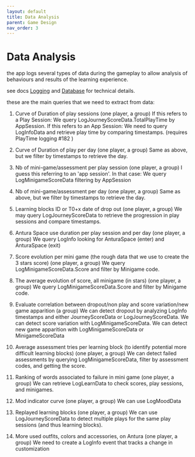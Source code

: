 ```yaml
---
layout: default
title: Data Analysis
parent: Game Design
nav_order: 3
---
```

# Data Analysis

the app logs several types of data during the gameplay to allow analysis of behaviours and results of the learning experience.

see docs [Logging](../Modules/Logging.md) and [Database](../Modules/Database.md) for technical details.

these are the main queries that we need to extract from data:

1. Curve of Duration of play sessions (one player, a group)
If this refers to a Play Session: We query LogJourneyScoreData.TotalPlayTime by AppSession.
If this refers to an App Session: We need to query LogInfoData and retrieve play time by comparing timestamps.
(requires PlayTime logging #182 )

2. Curve of Duration of play per day (one player, a group)
Same as above, but we filter by timestamps to retrieve the day.

3. Nb of mini-game/assessment per play session (one player, a group)
I guess this referring to an 'app session'.
In that case: We query LogMinigameScoreData filtering by AppSession

4. Nb of mini-game/assessment per day (one player, a group)
Same as above, but we filter by timestamps to retrieve the day.

5. Learning blocks ID or T0+x date of drop out (one player, a group)
We may query LogJourneyScoreData to retrieve the progression in play sessions and compare timestamps.

6. Antura Space use duration per play session and per day (one player, a group)
We query LogInfo looking for AnturaSpace (enter) and AnturaSpace (exit)

7. Score evolution per mini game (the rough data that we use to create the 3 stars score) (one player, a group)
We query LogMinigameScoreData.Score and filter by Minigame code.

8. The average evolution of score, all minigame (in stars) (one player, a group)
We query LogMinigameScoreData.Score and filter by Minigame code.

9. Evaluate correlation between dropout/non play and score variation/new game apparition (a group)
We can detect dropout by analyzing LogInfo timestamps and either JourneyScoreData or LogJourneyScoreData.
We can detect score variation with LogMinigameScoreData.
We can detect new game apparition with LogMinigameScoreData or MinigameScoreData

10. Average assessment tries per learning block (to identify potential more difficult learning blocks) (one player, a group)
We can detect failed assessments by querying LogMinigameScoreData, filter by assessment codes, and getting the score.

11. Ranking of words associated to failure in mini game (one player, a group)
We can retrieve LogLearnData to check scores, play sessions, and minigames.

12. Mod indicator curve (one player, a group)
We can use LogMoodData

13. Replayed learning blocks (one player, a group)
We can use LogJourneyScoreData to detect multiple plays for the same play sessions (and thus learning blocks).

14. More used outfits, colors and accessories, on Antura (one player, a group)
We need to create a LogInfo event that tracks a change in customization